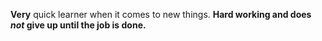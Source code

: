 __Very__ quick learner when it comes to new things. __Hard working and does *not* give up until the job is done.__
